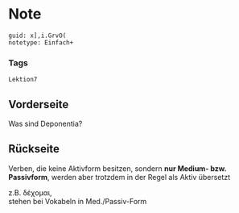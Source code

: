 # Note
```
guid: x],i.GrvO(
notetype: Einfach+
```

### Tags
```
Lektion7
```

## Vorderseite
Was sind Deponentia?

## Rückseite
Verben, die keine Aktivform besitzen, sondern <b>nur Medium- bzw. Passivform</b>, werden aber trotzdem in der Regel als Aktiv übersetzt <div>z.B. δέχομαι, </div><div>stehen bei Vokabeln in Med./Passiv-Form</div>
